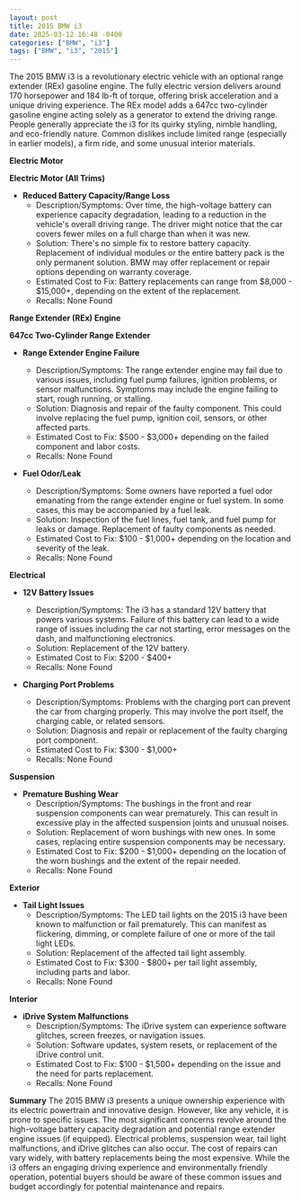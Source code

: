 ```yaml
---
layout: post
title: 2015 BMW i3
date: 2025-03-12 16:48 -0400
categories: ["BMW", "i3"]
tags: ["BMW", "i3", "2015"]
---
```

The 2015 BMW i3 is a revolutionary electric vehicle with an optional range extender (REx) gasoline engine. The fully electric version delivers around 170 horsepower and 184 lb-ft of torque, offering brisk acceleration and a unique driving experience. The REx model adds a 647cc two-cylinder gasoline engine acting solely as a generator to extend the driving range. People generally appreciate the i3 for its quirky styling, nimble handling, and eco-friendly nature. Common dislikes include limited range (especially in earlier models), a firm ride, and some unusual interior materials.

**Electric Motor**

**Electric Motor (All Trims)**

*   **Reduced Battery Capacity/Range Loss**
    *   Description/Symptoms: Over time, the high-voltage battery can experience capacity degradation, leading to a reduction in the vehicle's overall driving range. The driver might notice that the car covers fewer miles on a full charge than when it was new.
    *   Solution: There's no simple fix to restore battery capacity. Replacement of individual modules or the entire battery pack is the only permanent solution. BMW may offer replacement or repair options depending on warranty coverage.
    *   Estimated Cost to Fix: Battery replacements can range from $8,000 - $15,000+, depending on the extent of the replacement.
    *   Recalls: None Found

**Range Extender (REx) Engine**

**647cc Two-Cylinder Range Extender**

*   **Range Extender Engine Failure**
    *   Description/Symptoms: The range extender engine may fail due to various issues, including fuel pump failures, ignition problems, or sensor malfunctions. Symptoms may include the engine failing to start, rough running, or stalling.
    *   Solution: Diagnosis and repair of the faulty component. This could involve replacing the fuel pump, ignition coil, sensors, or other affected parts.
    *   Estimated Cost to Fix: $500 - $3,000+ depending on the failed component and labor costs.
    *   Recalls: None Found

*   **Fuel Odor/Leak**
    *   Description/Symptoms: Some owners have reported a fuel odor emanating from the range extender engine or fuel system. In some cases, this may be accompanied by a fuel leak.
    *   Solution: Inspection of the fuel lines, fuel tank, and fuel pump for leaks or damage. Replacement of faulty components as needed.
    *   Estimated Cost to Fix: $100 - $1,000+ depending on the location and severity of the leak.
    *   Recalls: None Found

**Electrical**

*   **12V Battery Issues**
    *   Description/Symptoms: The i3 has a standard 12V battery that powers various systems. Failure of this battery can lead to a wide range of issues including the car not starting, error messages on the dash, and malfunctioning electronics.
    *   Solution: Replacement of the 12V battery.
    *   Estimated Cost to Fix: $200 - $400+
    *   Recalls: None Found

*   **Charging Port Problems**
    *   Description/Symptoms: Problems with the charging port can prevent the car from charging properly. This may involve the port itself, the charging cable, or related sensors.
    *   Solution: Diagnosis and repair or replacement of the faulty charging port component.
    *   Estimated Cost to Fix: $300 - $1,000+
    *   Recalls: None Found

**Suspension**

*   **Premature Bushing Wear**
    * Description/Symptoms: The bushings in the front and rear suspension components can wear prematurely. This can result in excessive play in the affected suspension joints and unusual noises.
    * Solution: Replacement of worn bushings with new ones. In some cases, replacing entire suspension components may be necessary.
    * Estimated Cost to Fix: $200 - $1,000+ depending on the location of the worn bushings and the extent of the repair needed.
    * Recalls: None Found

**Exterior**

*   **Tail Light Issues**
    * Description/Symptoms: The LED tail lights on the 2015 i3 have been known to malfunction or fail prematurely. This can manifest as flickering, dimming, or complete failure of one or more of the tail light LEDs.
    * Solution: Replacement of the affected tail light assembly.
    * Estimated Cost to Fix: $300 - $800+ per tail light assembly, including parts and labor.
    * Recalls: None Found

**Interior**

*   **iDrive System Malfunctions**
    *   Description/Symptoms: The iDrive system can experience software glitches, screen freezes, or navigation issues.
    *   Solution: Software updates, system resets, or replacement of the iDrive control unit.
    *   Estimated Cost to Fix: $100 - $1,500+ depending on the issue and the need for parts replacement.
    *   Recalls: None Found

**Summary**
The 2015 BMW i3 presents a unique ownership experience with its electric powertrain and innovative design. However, like any vehicle, it is prone to specific issues. The most significant concerns revolve around the high-voltage battery capacity degradation and potential range extender engine issues (if equipped). Electrical problems, suspension wear, tail light malfunctions, and iDrive glitches can also occur. The cost of repairs can vary widely, with battery replacements being the most expensive. While the i3 offers an engaging driving experience and environmentally friendly operation, potential buyers should be aware of these common issues and budget accordingly for potential maintenance and repairs.

